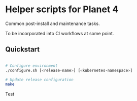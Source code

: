 # Helper scripts for Planet 4

Common post-install and maintenance tasks.

To be incorporated into CI workflows at some point.

## Quickstart

```bash

# Configure environment
./configure.sh [<release-name>] [<kubernetes-namespace>]

# Update release configuration
make

```


Test
